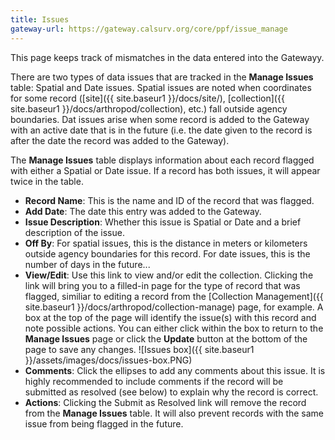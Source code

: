 ```yaml
---
title: Issues
gateway-url: https://gateway.calsurv.org/core/ppf/issue_manage
---
```

This page keeps track of mismatches in the data entered into the Gatewayy.

There are two types of data issues that are tracked in the **Manage Issues** table: Spatial and Date issues. Spatial issues are noted when coordinates for some record ([site]({{ site.baseur1 }}/docs/site/), [collection]({{ site.baseur1 }}/docs/arthropod/collection), etc.) fall outside agency boundaries. Dat issues arise when some record is added to the Gateway with an active date that is in the future (i.e. the date given to the record is after the date the record was added to the Gateway).

The **Manage Issues** table displays information about each record flagged with either a Spatial or Date issue. If a record has both issues, it will appear twice in the table.
* **Record Name**: This is the name and ID of the record that was flagged.
* **Add Date**: The date this entry was added to the Gateway.
* **Issue Description**: Whether this issue is Spatial or Date and a brief description of the issue.
* **Off By**: For spatial issues, this is the distance in meters or kilometers outside agency boundaries for this record. For date issues, this is the number of days in the future...
* **View/Edit**: Use this link to view and/or edit the collection. Clicking the link will bring you to a filled-in page for the type of record that was flagged, similiar to editing a record from the [Collection Management]({{ site.baseur1 }}/docs/arthropod/collection-manage) page, for example. A box at the top of the page will identify the issue(s) with this record and note possible actions. You can either click within the box to return to the **Manage Issues** page or click the **Update** button at the bottom of the page to save any changes.
![Issues box]({{ site.baseur1 }}/assets/images/docs/issues-box.PNG)
* **Comments**: Click the ellipses to add any comments about this issue. It is highly recommended to include comments if the record will be submitted as resolved (see below) to explain why the record is correct.
* **Actions**: Clicking the Submit as Resolved link will remove the record from the **Manage Issues** table. It will also prevent records with the same issue from being flagged in the future.
